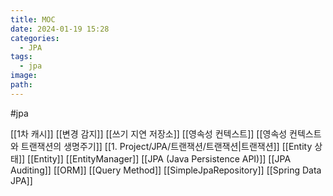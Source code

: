 ```yaml
---
title: MOC
date: 2024-01-19 15:28
categories:
  - JPA
tags:
  - jpa
image: 
path:
---
```

#jpa 


[[1차 캐시]]
[[변경 감지]]
[[쓰기 지연 저장소]]
[[영속성 컨텍스트]]
[[영속성 컨텍스트와 트랜잭션의 생명주기]]
[[1. Project/JPA/트랜잭션/트랜잭션|트랜잭션]]
[[Entity 상태]]
[[Entity]]
[[EntityManager]]
[[JPA (Java Persistence API)]]
[[JPA Auditing]]
[[ORM]]
[[Query Method]]
[[SimpleJpaRepository]]
[[Spring Data JPA]]